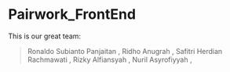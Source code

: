 # Pairwork_FrontEnd


This is our great team: 
> Ronaldo Subianto Panjaitan ,
> Ridho Anugrah ,
> Safitri Herdian Rachmawati ,
> Rizky Alfiansyah , 
> Nuril Asyrofiyyah ,

